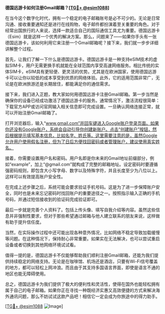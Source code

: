 **德国远游卡如何注册Gmail邮箱？[[TG💪+ @esim1088](https://t.me/s/esim1088)]**

在当今这个数字化时代，拥有一个稳定的电子邮箱账号是必不可少的。无论是日常沟通、接收重要通知还是进行在线购物，电子邮件都扮演着至关重要的角色。对于经常出国旅行的人来说，选择一款适合自己的国际通信工具尤为重要。德国远游卡（Esim）就是这样一个优秀的解决方案。那么，问题来了——如果你手头有一张德国远游卡，该如何利用它来注册一个Gmail邮箱呢？接下来，我们就一步步详细讲解整个过程。

首先，让我们了解一下什么是德国远游卡。德国远游卡是一种支持eSIM技术的虚拟SIM卡，用户无需更换手机就能在全球范围内享受高速网络服务。相比传统的实体SIM卡，eSIM具有更轻便、更灵活的优势。尤其是在欧洲国家，使用德国远游卡可以让你以较低的成本享受到优质的网络体验。此外，它的适用范围非常广，无论是在欧洲旅游还是长期居住，都能满足你的通信需求。

接下来，我们进入正题，教大家如何用德国远游卡注册Gmail邮箱。第一步当然是确保你的设备已经成功激活了德国远游卡的服务。通常情况下，激活流程很简单：下载官方APP或访问官网输入相关信息即可完成设置。一旦确认网络连接正常，就可以开始注册Gmail邮箱了。

打开浏览器后，输入“www.gmail.com”并回车键进入Google账户登录页面。如果你还没有Google账户，系统会自动引导你创建新账户。点击“创建账户”按钮，然后根据提示填写基本信息，比如名字、姓氏等。这里需要注意的是，虽然Google允许用户使用假名注册，但为了日后方便找回密码或者管理账户，建议使用真实姓名。

接着，你需要设置用户名和密码。用户名即是你未来的Gmail地址前缀部分，例如“example”，加上“@gmail.com”就构成了完整的邮箱地址。设定密码时要遵循强密码规则，即包含大小写字母、数字以及特殊字符，并且长度至少为八位以上。这样可以有效提高账户安全性。

在完成上述步骤之后，系统可能会要求验证手机号码。这是为了进一步保障账户安全，同时也是未来忘记密码时找回账户的重要途径之一。按照指示输入正确的手机号码，并通过短信接收到的验证码完成验证即可。

最后一步就是完善个人资料了。包括上传头像、填写自我介绍等内容。虽然这些信息并非强制性要求，但对于那些希望通过邮箱与他人建立联系的朋友来说，这样做有助于提升信任度。

当然，在实际操作过程中还可能出现各种意外情况，比如网络不稳定导致加载缓慢等问题。在这种情况下，保持耐心非常重要。如果实在无法解决，也可以尝试重启设备或者切换到其他网络环境试试看。

值得一提的是，德国远游卡不仅能够帮助我们顺利注册Gmail邮箱，还能为我们提供持续稳定的网络支持。无论是在咖啡馆、机场还是酒店，只要有Wi-Fi信号覆盖的地方，都可以轻松上网冲浪。而且由于其支持多国语言界面，即使是语言不通的地区也能无障碍使用。

总之，德国远游卡为我们提供了极大的便利性和灵活性，使得在国外也能轻松拥有属于自己的电子邮箱。如果你正在寻找一种既经济实惠又高效便捷的方式来解决海外通讯问题，那么不妨试试这款产品吧！相信它一定会成为你旅途中的得力助手。

[[TG💪+ @esim1088](https://t.me/s/esim1088) ![Image](https://i.postimg.cc/4NQfJmqS/Snipaste-2025-05-13-00-14-12.png)]